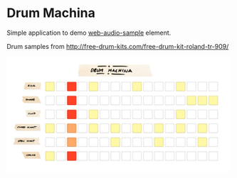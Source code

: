 Drum Machina
============

Simple application to demo [web-audio-sample](https://github.com/tehapo/web-audio-sample) element.

Drum samples from http://free-drum-kits.com/free-drum-kit-roland-tr-909/

![](screenshot.png)
